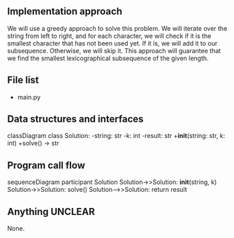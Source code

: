 ## Implementation approach

We will use a greedy approach to solve this problem. We will iterate over the string from left to right, and for each character, we will check if it is the smallest character that has not been used yet. If it is, we will add it to our subsequence. Otherwise, we will skip it. This approach will guarantee that we find the smallest lexicographical subsequence of the given length.

## File list

- main.py

## Data structures and interfaces


classDiagram
    class Solution:
        -string: str
        -k: int
        -result: str
        +__init__(string: str, k: int)
        +solve() -> str


## Program call flow


sequenceDiagram
    participant Solution
    Solution->>Solution: __init__(string, k)
    Solution->>Solution: solve()
    Solution-->>Solution: return result


## Anything UNCLEAR

None.

